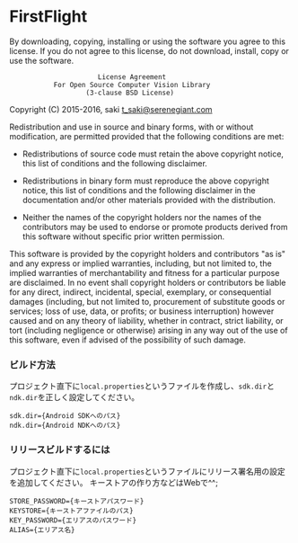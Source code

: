 # FirstFlight


By downloading, copying, installing or using the software you agree to this license.
If you do not agree to this license, do not download, install,
copy or use the software.


                          License Agreement
               For Open Source Computer Vision Library
                       (3-clause BSD License)

Copyright (C) 2015-2016, saki t_saki@serenegiant.com

Redistribution and use in source and binary forms, with or without modification,
are permitted provided that the following conditions are met:

  * Redistributions of source code must retain the above copyright notice,
    this list of conditions and the following disclaimer.

  * Redistributions in binary form must reproduce the above copyright notice,
    this list of conditions and the following disclaimer in the documentation
    and/or other materials provided with the distribution.

  * Neither the names of the copyright holders nor the names of the contributors
    may be used to endorse or promote products derived from this software
    without specific prior written permission.

This software is provided by the copyright holders and contributors "as is" and
any express or implied warranties, including, but not limited to, the implied
warranties of merchantability and fitness for a particular purpose are disclaimed.
In no event shall copyright holders or contributors be liable for any direct,
indirect, incidental, special, exemplary, or consequential damages
(including, but not limited to, procurement of substitute goods or services;
loss of use, data, or profits; or business interruption) however caused
and on any theory of liability, whether in contract, strict liability,
or tort (including negligence or otherwise) arising in any way out of
the use of this software, even if advised of the possibility of such damage.

### ビルド方法
プロジェクト直下に`local.properties`というファイルを作成し、`sdk.dir`と`ndk.dir`を正しく設定してください。

```
sdk.dir={Android SDKへのパス}
ndk.dir={Android NDKへのパス}
```

### リリースビルドするには
プロジェクト直下に`local.properties`というファイルにリリース署名用の設定を追加してください。
キーストアの作り方などはWebで^^;

```
STORE_PASSWORD={キーストアパスワード}
KEYSTORE={キーストアファイルのパス}
KEY_PASSWORD={エリアスのパスワード}
ALIAS={エリアス名}
```
